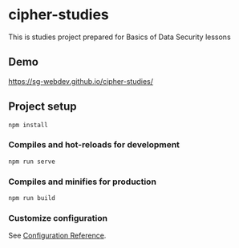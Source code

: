 # cipher-studies
This is studies project prepared for Basics of Data Security lessons

## Demo

https://sg-webdev.github.io/cipher-studies/

## Project setup
```
npm install
```

### Compiles and hot-reloads for development
```
npm run serve
```

### Compiles and minifies for production
```
npm run build
```

### Customize configuration
See [Configuration Reference](https://cli.vuejs.org/config/).
